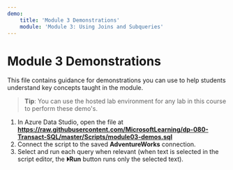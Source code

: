 ```yaml
---
demo:
    title: 'Module 3 Demonstrations'
    module: 'Module 3: Using Joins and Subqueries'
---
```


# Module 3 Demonstrations

This file contains guidance for demonstrations you can use to help students understand key concepts taught in the module.

> **Tip**: You can use the hosted lab environment for any lab in this course to perform these demo's.

1. In Azure Data Studio, open the file at **https://raw.githubusercontent.com/MicrosoftLearning/dp-080-Transact-SQL/master/Scripts/module03-demos.sql**
2. Connect the script to the saved **AdventureWorks** connection.
3. Select and run each query when relevant (when text is selected in the script editor, the **&#x23f5;Run** button runs only the selected text).
